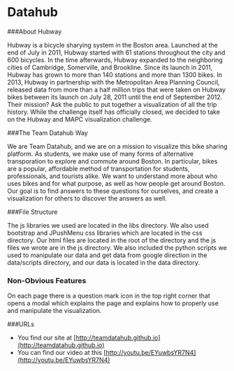 # Datahub


###About Hubway

Hubway is a bicycle sharying system in the Boston area. Launched at the end of July in 2011, Hubway started with 61 stations throughout the city and 600 bicycles. In the time afterwards, Hubway expanded to the neighboring cities of Cambridge, Somerville, and Brookline. Since its launch in 2011, Hubway has grown to more than 140 stations and more than 1300 bikes.
In 2013, Hubway in partnership with the Metropolitan Area Planning Council, released data from more than a half million trips that were taken on Hubway bikes between its launch on July 28, 2011 until the end of September 2012. Their mission? Ask the public to put together a visualization of all the trip history. While the challenge itself has officially closed, we decided to take on the Hubway and MAPC visualization challenge.

###The Team Datahub Way

We are Team Datahub, and we are on a mission to visualize this bike sharing platform. As students, we make use of many forms of alternative transporation to explore and commute around Boston. In particular, bikes are a popular, affordable method of transportation for students, professionals, and tourists alike. We want to understand more about who uses bikes and for what purpose, as well as how people get around Boston. Our goal is to find answers to these questions for ourselves, and create a visualization for others to discover the answers as well.

###File Structure

The js libraries we used are located in the libs directory. We also used bootstrap and JPushMenu css libraries which are located in the css directory. Our html files are located in the root of the directory and the js files we wrote are in the js directory. We also included the python scripts we used to manipulate our data and get data from google direction in the data/scripts directory, and our data is located in the data directory.


### Non-Obvious Features

On each page there is a question mark icon in the top right corner that opens a modal which explains the page and explains how to properly use and manipulate the visualization.

###URLs

* You find our site at [http://teamdatahub.github.io](http://teamdatahub.github.io)
* You can find our video at this [http://youtu.be/EYuwbsYR7N4](http://youtu.be/EYuwbsYR7N4)

